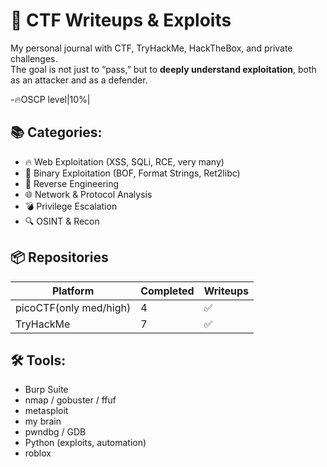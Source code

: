 # 🧠 CTF Writeups & Exploits

My personal journal with CTF, TryHackMe, HackTheBox, and private challenges.  
The goal is not just to “pass,” but to **deeply understand exploitation**, both as an attacker and as a defender.

-🔥OSCP level|10%|

## 📚 Categories:
- 🔥 Web Exploitation (XSS, SQLi, RCE, very many)
- 🧱 Binary Exploitation (BOF, Format Strings, Ret2libc)
- 🧠 Reverse Engineering
- 🌐 Network & Protocol Analysis
- 💣 Privilege Escalation
- 🔍 OSINT & Recon

## 📦 Repositories

| Platform              |Completed | Writeups |
|-----------------------|----------|----------|
| picoCTF(only med/high)| 4        | ✅       |
| TryHackMe             | 7        | ✅       |

## 🛠️ Tools:
- Burp Suite
- nmap / gobuster / ffuf
- metasploit
- my brain
- pwndbg / GDB
- Python (exploits, automation)
- roblox
